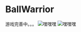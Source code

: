 # BallWarrior
游戏完善中。。。
![嘿嘿嘿](https://github.com/Kun-Z/Image/raw/master/BallWarrior1.png)
![嘿嘿嘿](https://github.com/Kun-Z/Image/raw/master/BallWarrior2.png)
